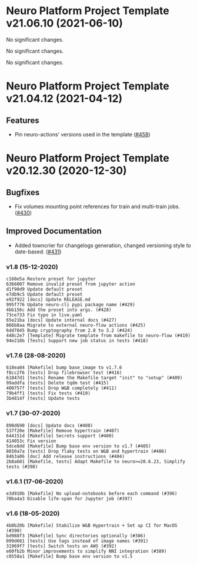 [comment]: # (Please do not modify this file)
[comment]: # (Put your comments to changelog.d and it will be moved to changelog in next release)
[comment]: # (Clear the text on make release for canceling the release)

[comment]: # (towncrier release notes start)

Neuro Platform Project Template v21.06.10 (2021-06-10)
======================================================

No significant changes.


No significant changes.


No significant changes.


Neuro Platform Project Template v21.04.12 (2021-04-12)
======================================================

Features
--------


- Pin neuro-actions' versions used in the template ([#458](https://github.com/neuro-inc/cookiecutter-neuro-project/issues/458))


Neuro Platform Project Template v20.12.30 (2020-12-30)
======================================================

Bugfixes
--------


- Fix volumes mounting point references for train and multi-train jobs. ([#430](https://github.com/neuro-inc/cookiecutter-neuro-project/issues/430))


Improved Documentation
----------------------


- Added towncrier for changelogs generation, changed versioning style to date-based. ([#431](https://github.com/neuro-inc/cookiecutter-neuro-project/issues/431))


### v1.8 (15-12-2020)
```
c160e5a Restore preset for jupyter
6366007 Remove invalid preset from jupyter action
d1f90d9 Update default preset
e7db9c5 Update default preset
e92f922 [docs] Update RELEASE.md
995f776 Update neuro-cli pypi package name (#429)
4bb156c Add the preset into args. (#428)
73ce733 Fix typo in live.yaml
65e21ba [docs] Update internal docs (#427)
866b8aa Migrate to external neuro-flow actions (#425)
6dd7045 Bump cryptography from 2.8 to 3.2 (#424)
448c2e7 [Template] Migrate template from makefile to neuro-flow (#419)
94e218b [Tests] Support new job status in tests (#418)
```

### v1.7.6 (28-08-2020)
```
618ea84 [Makefile] bump base_image to v1.7.6
f8cc2f6 [tests] Drop filebrowser test (#416)
61847d1 [tests] Rename the Makefile target "init" to "setup" (#409)
99addfa [tests] Delete tqdm test (#415)
400757f [tests] Drop W&B completely (#411)
79b4ff1 [tests] Fix tests (#410)
3b4814f [tests] Update tests
```

### v1.7 (30-07-2020)
```
890d690 [docs] Update docs (#408)
537f20e [Makefile] Remove hypertrain (#407)
644151d [Makefile] Secrets support (#400)
414053c Fix version
5dce8dd [Makefile] Bump base env version to v1.7 (#405)
8650a7a [tests] Drop flaky tests on W&B and hypertrain (#406)
84b3a06 [doc] Add release instructions (#404)
2b8a681 [Makefile, tests] Adapt Makefile to neuro>=20.6.23, Simplify tests (#398)
```

### v1.6.1 (17-06-2020)
```
e3d910b [Makefile] No upload-notebooks before each command (#396)
70ba4a3 Disable life-span for Jupyter job (#397)
```

### v1.6 (18-05-2020)
```
4b0b20b [Makefile] Stabilize W&B Hypertrain + Set up CI for MacOS (#390)
bd988f3 [Makefile] Sync directories optionally (#386)
099d601 [tests] Use tags instead of image names (#391)
31969f7 [tests] Switch tests on AWS (#392)
e60fb2b Minor improvements to simplify NNI integration (#389)
c0558a1 [Makefile] Bump base env version to v1.5
```
